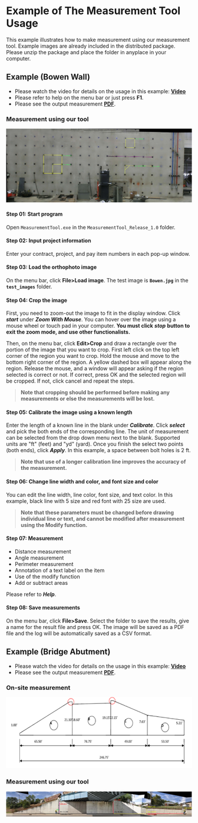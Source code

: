 # Example of The Measurement Tool Usage

This example illustrates how to make measurement using our measurement tool. Example images  are already included in the distributed package. Please unzip the package and place the folder in anyplace in your computer.

## Example (Bowen Wall)
* Please watch the video for details on the usage in this example: [**Video**](https://youtu.be/oNpxRYDU8ak?list=PLa1nAPP8qUX_0Zi166iNi7eb0w23UCekY)   
* Please refer to help on the menu bar or just press **F1**. 
* Please see the output measurement [**PDF**](measurement_bowen.pdf). 

### Measurement using our tool
![](measurement_bowen.jpg)
  
#### Step 01: Start program
Open `MeasurementTool.exe` in the `MeasurementTool_Release_1.0` folder.    

#### Step 02: Input project information
Enter your contract, project, and pay item numbers in each pop-up window.     

#### Step 03: Load the orthophoto image 
On the menu bar, click **File>Load image**. The test image is **`Bowen.jpg`** in the **`test_images`** folder.  

#### Step 04: Crop the image
First, you need to zoom-out the image to fit in the display window. Click ***start*** under ***Zoom With Mouse***. You can hover over the image using a mouse wheel or touch pad in your computer. **You must click** ***stop*** **button to exit the zoom mode, and use other functionalists.** 

Then, on the menu bar, click **Edit>Crop** and draw a rectangle over the portion of the image that you want to crop. First left click on the top left corner of the region you want to crop. Hold the mouse and move to the bottom right corner of the region. A yellow dashed box will appear along the region. Release the mouse, and a window will appear asking if the region selected is correct or not. If correct, press OK and the selected region will be cropped. If not, click cancel and repeat the steps. 

> **Note that cropping should be performed before making any measurements or else the measurements will be lost.**

#### Step 05: Calibrate the image using a known length 
Enter the length of a known line in the blank under ***Calibrate***. Click ***select*** and pick the both ends of the corresponding line. The unit of measurement can be selected from the drop down menu next to the blank. Supported units are "ft" (feet) and "yd" (yard). Once you finish the select two points (both ends), click ***Apply***. In this example, a space between bolt holes is 2 ft.   

> **Note that use of a longer calibration line improves the accuracy of the measurement.**   

#### Step 06: Change line width and color, and font size and color  
You can edit the line width, line color, font size, and text color. In this example, black line with 5 size and red font with 25 size are used.

> **Note that these parameters must be changed before drawing individual line or text, and cannot be modified after measurement using the Modify function.**   

#### Step 07: Measurement 
* Distance measurement 
* Angle measurement 
* Perimeter measurement 
* Annotation of a text label on the item
* Use of the modify function 
* Add or subtract areas  

Please refer to ***Help***.

#### Step 08: Save measurements
On the menu bar, click **File>Save**. Select the folder to save the results, give a name for the result file and press OK. The image will be saved as a PDF file and the log will be automatically saved as a CSV format.

## Example (Bridge Abutment)
* Please watch the video for details on the usage in this example: [**Video**](https://youtu.be/MxnvdGGmSvs?list=PLa1nAPP8qUX_0Zi166iNi7eb0w23UCekY) 
* Please see the output measurement [**PDF**](measurement_wall.pdf).

### On-site measurement 
![](BridgeAbutment.png)

### Measurement using our tool
![](measurement_wall.jpg)

